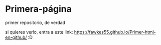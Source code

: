 # Primera-página
primer repositorio, de verdad 


si quieres verlo, entra a este link: https://fawkes55.github.io/Primer-html-en-github/
:D
